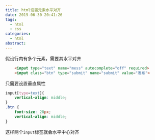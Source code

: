 ```yaml
---
title: html设置元素水平对齐
date: 2019-06-30 20:41:26
tags:
  - html
  - css
categories:
  - html
abstract:
---
```


假设行内有多个元素，需要其水平对齐

```html
    <input type="text" name="mess" autocomplete="off" required>
    <input class="btn" type="submit" name="submit" value="发布">
```

<!--more-->

只需要设置垂直属性

```css
input[type=text]{
    vertical-align: middle;
}
.btn {
    font-size: 28px;
    vertical-align: middle;
}
```

这样两个`input`标签就会水平中心对齐

